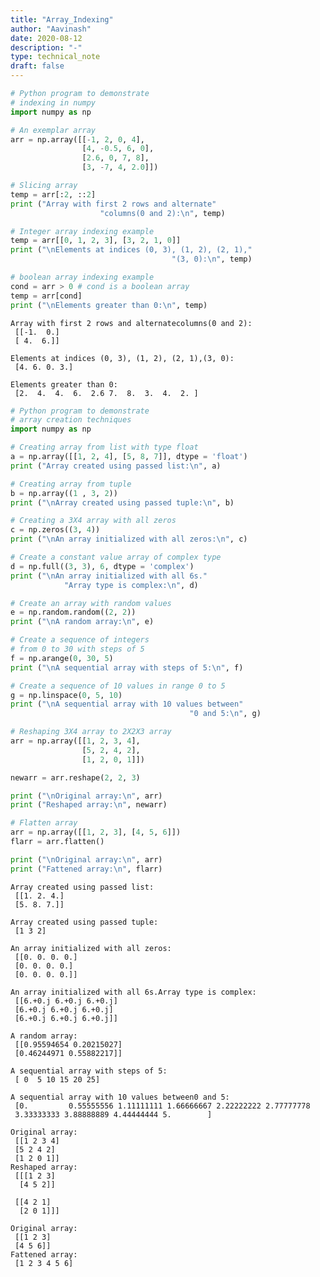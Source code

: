 ```yaml
---
title: "Array_Indexing"
author: "Aavinash"
date: 2020-08-12
description: "-"
type: technical_note
draft: false
---
```


```python
# Python program to demonstrate 
# indexing in numpy 
import numpy as np 

# An exemplar array 
arr = np.array([[-1, 2, 0, 4], 
				[4, -0.5, 6, 0], 
				[2.6, 0, 7, 8], 
				[3, -7, 4, 2.0]]) 

# Slicing array 
temp = arr[:2, ::2] 
print ("Array with first 2 rows and alternate"
					"columns(0 and 2):\n", temp) 

# Integer array indexing example 
temp = arr[[0, 1, 2, 3], [3, 2, 1, 0]] 
print ("\nElements at indices (0, 3), (1, 2), (2, 1),"
									"(3, 0):\n", temp) 

# boolean array indexing example 
cond = arr > 0 # cond is a boolean array 
temp = arr[cond] 
print ("\nElements greater than 0:\n", temp) 

```

    Array with first 2 rows and alternatecolumns(0 and 2):
     [[-1.  0.]
     [ 4.  6.]]
    
    Elements at indices (0, 3), (1, 2), (2, 1),(3, 0):
     [4. 6. 0. 3.]
    
    Elements greater than 0:
     [2.  4.  4.  6.  2.6 7.  8.  3.  4.  2. ]



```python
# Python program to demonstrate 
# array creation techniques 
import numpy as np 

# Creating array from list with type float 
a = np.array([[1, 2, 4], [5, 8, 7]], dtype = 'float') 
print ("Array created using passed list:\n", a) 

# Creating array from tuple 
b = np.array((1 , 3, 2)) 
print ("\nArray created using passed tuple:\n", b) 

# Creating a 3X4 array with all zeros 
c = np.zeros((3, 4)) 
print ("\nAn array initialized with all zeros:\n", c) 

# Create a constant value array of complex type 
d = np.full((3, 3), 6, dtype = 'complex') 
print ("\nAn array initialized with all 6s."
			"Array type is complex:\n", d) 

# Create an array with random values 
e = np.random.random((2, 2)) 
print ("\nA random array:\n", e) 

# Create a sequence of integers 
# from 0 to 30 with steps of 5 
f = np.arange(0, 30, 5) 
print ("\nA sequential array with steps of 5:\n", f) 

# Create a sequence of 10 values in range 0 to 5 
g = np.linspace(0, 5, 10) 
print ("\nA sequential array with 10 values between"
										"0 and 5:\n", g) 

# Reshaping 3X4 array to 2X2X3 array 
arr = np.array([[1, 2, 3, 4], 
				[5, 2, 4, 2], 
				[1, 2, 0, 1]]) 

newarr = arr.reshape(2, 2, 3) 

print ("\nOriginal array:\n", arr) 
print ("Reshaped array:\n", newarr) 

# Flatten array 
arr = np.array([[1, 2, 3], [4, 5, 6]]) 
flarr = arr.flatten() 

print ("\nOriginal array:\n", arr) 
print ("Fattened array:\n", flarr) 

```

    Array created using passed list:
     [[1. 2. 4.]
     [5. 8. 7.]]
    
    Array created using passed tuple:
     [1 3 2]
    
    An array initialized with all zeros:
     [[0. 0. 0. 0.]
     [0. 0. 0. 0.]
     [0. 0. 0. 0.]]
    
    An array initialized with all 6s.Array type is complex:
     [[6.+0.j 6.+0.j 6.+0.j]
     [6.+0.j 6.+0.j 6.+0.j]
     [6.+0.j 6.+0.j 6.+0.j]]
    
    A random array:
     [[0.95594654 0.20215027]
     [0.46244971 0.55882217]]
    
    A sequential array with steps of 5:
     [ 0  5 10 15 20 25]
    
    A sequential array with 10 values between0 and 5:
     [0.         0.55555556 1.11111111 1.66666667 2.22222222 2.77777778
     3.33333333 3.88888889 4.44444444 5.        ]
    
    Original array:
     [[1 2 3 4]
     [5 2 4 2]
     [1 2 0 1]]
    Reshaped array:
     [[[1 2 3]
      [4 5 2]]
    
     [[4 2 1]
      [2 0 1]]]
    
    Original array:
     [[1 2 3]
     [4 5 6]]
    Fattened array:
     [1 2 3 4 5 6]



```python

```
